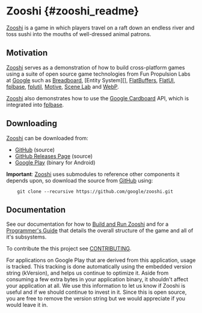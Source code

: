 Zooshi   {#zooshi_readme}
======

[Zooshi][] is a game in which players travel on a raft down an endless river
and toss sushi into the mouths of well-dressed animal patrons.

## Motivation

[Zooshi][] serves as a demonstration of how to build cross-platform
games using a suite of open source game technologies from
Fun Propulsion Labs at [Google][] such as [Breadboard][],
[Entity System][], [FlatBuffers][], [FlatUI][], [fplbase][], [fplutil][],
[Motive][], [Scene Lab][] and [WebP][].

[Zooshi][] also demonstrates how to use the [Google Cardboard][] API, which
is integrated into [fplbase][].

## Downloading

[Zooshi][] can be downloaded from:
   * [GitHub][] (source)
   * [GitHub Releases Page][] (source)
   * [Google Play][]
     (binary for Android)

**Important**: [Zooshi][] uses submodules to reference other components it
depends upon, so download the source from [GitHub][] using:

~~~{.sh}
    git clone --recursive https://github.com/google/zooshi.git
~~~

## Documentation

See our documentation for how to [Build and Run Zooshi][] and for a
[Programmer's Guide][] that details the overall structure of the game and all
of it's subsystems.

To contribute the this project see [CONTRIBUTING][].

For applications on Google Play that are derived from this application, usage
is tracked.
This tracking is done automatically using the embedded version string
(kVersion), and helps us continue to optimize it. Aside from
consuming a few extra bytes in your application binary, it shouldn't affect
your application at all. We use this information to let us know if Zooshi
is useful and if we should continue to invest in it. Since this is open
source, you are free to remove the version string but we would appreciate if
you would leave it in.

  [Android]: https://www.android.com/
  [Breadboard]: http://google.github.io/breadboard
  [Build and Run Zooshi]: http://google.github.io/zooshi/zooshi_guide_building.html
  [CONTRIBUTING]: http://github.com/google/zooshi/blob/master/CONTRIBUTING
  [Flatbuffers]: https://google.github.io/flatbuffers/
  [FlatUI]: http://google.github.io/flatui
  [fplbase]: http://google.github.io/fplbase
  [fplutil]: https://google.github.io/fplutil/
  [GitHub]: http://github.com/google/zooshi
  [GitHub Releases Page]: http://github.com/google/zooshi/releases
  [Google]: https://google.com
  [Google Cardboard]: https://www.google.com/get/cardboard/
  [Google Play]: https://play.google.com/store/apps/details?id=com.google.fpl.zooshi
  [Mathfu]: https://google.github.io/mathfu/
  [Motive]: http://google.github.io/motive/
  [Pie Noon]: http://google.github.io/pienoon/index.html
  [Programmer's Guide]: http://google.github.io/zooshi/zooshi_guide_overview.html
  [Scene Lab]: http://google.github.io/scene_lab
  [WebP]: https://developers.google.com/speed/webp/?hl=en
  [Zooshi]: http://google.github.io/zooshi/
